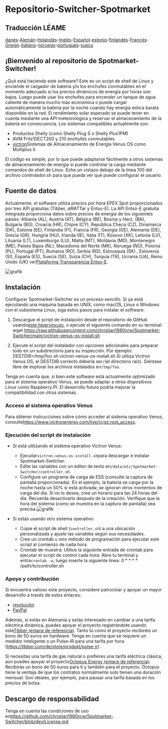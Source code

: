 # Repositorio-Switcher-Spotmarket

## Traducción LÉAME

[danés](README.da.md)-[Alemán](README.de.md)-[Holandés](README.nl.md)-[Inglés](README.md)-[Español](README.es.md)-[estonio](README.et.md)-[finlandés](README.fi.md)-[Francés](README.fr.md)-[Griego](README.el.md)-[italiano](README.it.md)-[noruego](README.no.md)-[portugués](README.pt.md)-[sueco](README.sv.md)

## ¡Bienvenido al repositorio de Spotmarket-Switcher!

¿Qué está haciendo este software?
Este es un script de shell de Linux y enciende el cargador de batería y/o los enchufes conmutables en el momento adecuado si los precios dinámicos de energía por horas son bajos.
Luego puede usar los enchufes para encender un tanque de agua caliente de manera mucho más económica o puede cargar automáticamente la batería por la noche cuando hay energía eólica barata disponible en la red.
El rendimiento solar esperado se puede tener en cuenta mediante una API meteorológica y reservar el almacenamiento de la batería en consecuencia.
Los sistemas compatibles actualmente son:

-   Productos Shelly (como Shelly Plug S o Shelly Plus1PM)
-   AVM Fritz!DECT200 y 210 enchufes conmutables
-   [victron](https://www.victronenergy.com/)Sistemas de Almacenamiento de Energía Venus OS como Multiplus II.

El código es simple, por lo que puede adaptarse fácilmente a otros sistemas de almacenamiento de energía si puede controlar la carga mediante comandos de shell de Linux.
Eche un vistazo debajo de la línea 100 del archivo controlador.sh para que pueda ver qué puede configurar el usuario.

## Fuente de datos

Actualmente, el software utiliza precios por hora EPEX Spot proporcionados por tres API gratuitas (Tibber, aWATTar y Entso-E).
La API Entso-E gratuita integrada proporciona datos sobre precios de energía de los siguientes países:
Albania (AL), Austria (AT), Bélgica (BE), Bosnia y Herz. (BA), Bulgaria (BG), Croacia (HR), Chipre (CY), República Checa (CZ), Dinamarca (DK), Estonia (EE), Finlandia (FI), Francia (FR), Georgia (GE), Alemania (DE), Grecia (GR), Hungría (HU), Irlanda (IE), Italia (IT), Kosovo (XK), Letonia (LV), Lituania (LT), Luxemburgo (LU), Malta (MT), Moldavia (MD), Montenegro (ME), Países Bajos (NL), Macedonia del Norte (MK), Noruega (NO), Polonia (PL), Portugal (PT), Rumania (RO), Serbia (RS), Eslovaquia (SK) , Eslovenia (SI), España (ES), Suecia (SE), Suiza (CH), Turquía (TR), Ucrania (UA), Reino Unido (UK) ver[Plataforma Transparencia Entso-E](https://transparency.entsoe.eu/transmission-domain/r2/dayAheadPrices/show).

![grafik](https://user-images.githubusercontent.com/6513794/224442951-c0155a48-f32b-43f4-8014-d86d60c3b311.png)

## Instalación

Configurar Spotmarket-Switcher es un proceso sencillo. Si ya está ejecutando una máquina basada en UNIX, como macOS, Linux o Windows con el subsistema Linux, siga estos pasos para instalar el software:

1.  Descargue el script de instalación desde el repositorio de GitHub usando[este hipervínculo](https://raw.githubusercontent.com/christian1980nrw/Spotmarket-Switcher/main/victron-venus-os-install.sh), o ejecute el siguiente comando en su terminal:
        wget https://raw.githubusercontent.com/christian1980nrw/Spotmarket-Switcher/main/victron-venus-os-install.sh

2.  Ejecute el script del instalador con opciones adicionales para preparar todo en un subdirectorio para su inspección. Por ejemplo:
        DESTDIR=/tmp/foo sh victron-venus-os-install.sh
    Si utiliza Victron Venus OS, el DESTDIR correcto debería ser`/`(el directorio raíz). Siéntase libre de explorar los archivos instalados en`/tmp/foo`.

Tenga en cuenta que, si bien este software está actualmente optimizado para el sistema operativo Venus, se puede adaptar a otros dispositivos Linux como Raspberry PI. El desarrollo futuro podría mejorar la compatibilidad con otros sistemas.

### Acceso al sistema operativo Venus

Para obtener instrucciones sobre cómo acceder al sistema operativo Venus, consulte<https://www.victronenergy.com/live/ccgx:root_access>.

### Ejecución del script de instalación

-   Si está utilizando el sistema operativo Victron Venus:
    -   Ejecutar`victron-venus-os-install.sh`para descargar e instalar Spotmarket-Switcher.
    -   Edite las variables con un editor de texto en`/data/etc/Spotmarket-Switcher/controller.sh`.
    -   Configure un programa de carga de ESS (consulte la captura de pantalla proporcionada). En el ejemplo, la batería se carga por la noche hasta un 50% si está activada; se ignoran otros momentos de carga del día. Si no lo desea, cree un horario para las 24 horas del día. Recuerda desactivarlo después de la creación. Verifique que la hora del sistema (como se muestra en la captura de pantalla) sea precisa.![grafik](https://user-images.githubusercontent.com/6513794/206877184-b8bf0752-b5d5-4c1b-af15-800b6499cfc7.png)

-   Si estás usando otro sistema operativo:
    -   Copie el script de shell (`controller.sh`) a una ubicación personalizada y ajuste las variables según sus necesidades.
    -   Cree un crontab u otro método de programación para ejecutar este script al comienzo de cada hora.
    -   Crontab de muestra:
          Utilice la siguiente entrada de crontab para ejecutar el script de control cada hora:
          Abre tu terminal y entra`crontab -e`, luego inserte la siguiente línea:
            0 * * * * /path/to/controller.sh

### Apoyo y contribución

Si encuentra valioso este proyecto, considere patrocinar y apoyar un mayor desarrollo a través de estos enlaces:

-   [revolución](https://revolut.me/christqki2)
-   [PayPal](https://paypal.me/christian1980nrw)

Además, si estás en Alemania y estás interesado en cambiar a una tarifa eléctrica dinámica, puedes apoyar el proyecto registrándote usando este[Tibber (enlace de referencia)](https://invite.tibber.com/ojgfbx2e). Tanto tú como el proyecto recibiréis un bono de 50 euros en hardware. Tenga en cuenta que se requiere un medidor inteligente o un Pulse-IR para una tarifa por hora (<https://tibber.com/de/store/produkt/pulse-ir>) .

Si necesitas una tarifa de gas natural o prefieres una tarifa eléctrica clásica, aún puedes apoyar el proyecto[Octopus Energy (enlace de referencia)](https://share.octopusenergy.de/glass-raven-58).
Recibirás un bono de 50 euros para ti y también para el proyecto.
Octopus tiene la ventaja de que los contratos normalmente solo tienen una duración mensual. Son ideales, por ejemplo, para pausar una tarifa basada en los precios de bolsa.

## Descargo de responsabilidad

Tenga en cuenta las condiciones de uso en<https://github.com/christian1980nrw/Spotmarket-Switcher/blob/dev/License.md>
